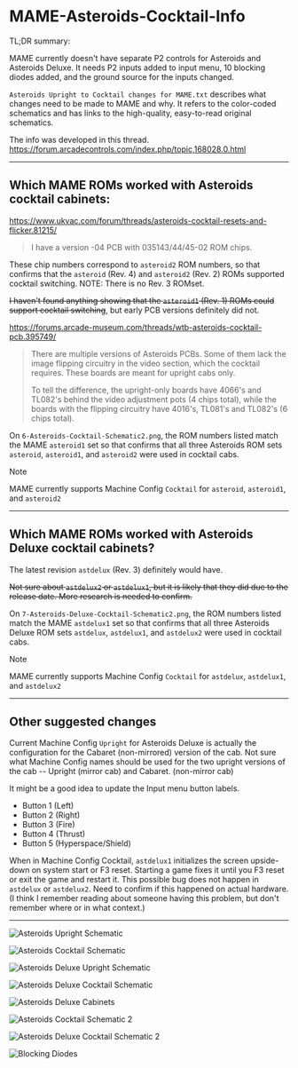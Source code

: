 # MAME-Asteroids-Cocktail-Info
TL;DR summary:

MAME currently doesn't have separate P2 controls for Asteroids and Asteroids Deluxe.  It needs P2 inputs added to input menu, 10 blocking diodes added, and the ground source for the inputs changed.

`Asteroids Upright to Cocktail changes for MAME.txt` describes what changes need to be made to MAME and why.  It refers to the color-coded schematics and has links to the high-quality, easy-to-read original schematics.

The info was developed in this thread.  https://forum.arcadecontrols.com/index.php/topic,168028.0.html

------------------------------------------

## Which MAME ROMs worked with Asteroids cocktail cabinets:

https://www.ukvac.com/forum/threads/asteroids-cocktail-resets-and-flicker.81215/

<blockquote>
I have a version -04 PCB with 035143/44/45-02 ROM chips.
</blockquote>

These chip numbers correspond to `asteroid2` ROM numbers, so that confirms that the `asteroid` (Rev. 4) and `asteroid2` (Rev. 2) ROMs supported cocktail switching. NOTE: There is no Rev. 3 ROMset.

<s>I haven't found anything showing that the `asteroid1` (Rev. 1) ROMs could support cocktail switching</s>, but early PCB versions definitely did not.

https://forums.arcade-museum.com/threads/wtb-asteroids-cocktail-pcb.395749/

<blockquote>
There are multiple versions of Asteroids PCBs. Some of them lack the image flipping circuitry in the video section, which the cocktail requires. These boards are meant for upright cabs only.

To tell the difference, the upright-only boards have 4066's and TL082's behind the video adjustment pots (4 chips total), while the boards with the flipping circuitry have 4016's, TL081's and TL082's (6 chips total).
</blockquote>

On `6-Asteroids-Cocktail-Schematic2.png`, the ROM numbers listed match the MAME `asteroid1` set so that confirms that all three Asteroids ROM sets `asteroid`, `asteroid1`, and `asteroid2` were used in cocktail cabs.

> [!NOTE]
MAME currently supports Machine Config `Cocktail` for `asteroid`, `asteroid1`, and `asteroid2`

---------------------------------------------

## Which MAME ROMs worked with Asteroids Deluxe cocktail cabinets?

The latest revision `astdelux` (Rev. 3) definitely would have.

<s>Not sure about `astdelux2` or `astdelux1`, but it is likely that they did due to the release date.  More research is needed to confirm.</s>

On `7-Asteroids-Deluxe-Cocktail-Schematic2.png`, the ROM numbers listed match the MAME `astdelux1` set so that confirms that all three Asteroids Deluxe ROM sets `astdelux`, `astdelux1`, and `astdelux2` were used in cocktail cabs.

> [!NOTE]
MAME currently supports Machine Config `Cocktail` for `astdelux`, `astdelux1`, and `astdelux2`

----------------------------------------------

## Other suggested changes

Current Machine Config `Upright` for Asteroids Deluxe is actually the configuration for the Cabaret (non-mirrored) version of the cab.  Not sure what Machine Config names should be used for the two upright versions of the cab -- Upright (mirror cab) and Cabaret. (non-mirror cab)

It might be a good idea to update the Input menu button labels.
- Button 1 (Left)
- Button 2 (Right)
- Button 3 (Fire)
- Button 4 (Thrust)
- Button 5 (Hyperspace/Shield)

When in Machine Config Cocktail, `astdelux1` initializes the screen upside-down on system start or F3 reset.  Starting a game fixes it until you F3 reset or exit the game and restart it.  This possible bug does not happen in `astdelux` or `astdelux2`.  Need to confirm if this happened on actual hardware. (I think I remember reading about someone having this problem, but don't remember where or in what context.)

-----------------------------------------------

![Asteroids Upright Schematic](1-Asteroids-Upright-Schematic.png)

![Asteroids Cocktail Schematic](2-Asteroids-Cocktail-Schematic.png)

![Asteroids Deluxe Upright Schematic](3-Asteroids-Deluxe-Upright-Schematic.png)

![Asteroids Deluxe Cocktail Schematic](4-Asteroids-Deluxe-Cocktail-Schematic.png)

![Asteroids Deluxe Cabinets](5-Asteroids-Deluxe-Upright-(Mirror)-and-Cabaret-(No-Mirror).png)

![Asteroids Cocktail Schematic 2](6-Asteroids-Cocktail-Schematic2.png)

![Asteroids Deluxe Cocktail Schematic 2](7-Asteroids-Deluxe-Cocktail-Schematic2.png)

![Blocking Diodes](Blocking-Diodes.png)
